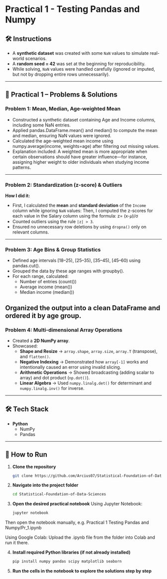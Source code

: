 # **Practical 1**  - Testing Pandas and Numpy

## 🛠️ Instructions
- A **synthetic dataset** was created with some `NaN` values to simulate real-world scenarios.  
- A **random seed = 42** was set at the beginning for reproducibility.  
- While solving, `NaN` values were handled carefully (ignored or imputed, but not by dropping entire rows unnecessarily).  

---

## 📝 Practical 1 – Problems & Solutions  

### **Problem 1: Mean, Median, Age-weighted Mean**
- Constructed a synthetic dataset containing Age and Income columns, including some NaN entries.
- Applied pandas.DataFrame.mean() and median() to compute the mean and median, ensuring NaN values were ignored.
- Calculated the age-weighted mean income using numpy.average(income, weights=age) after filtering out missing values.
- Explanation included: A weighted mean is more appropriate when certain observations should have greater influence—for instance, assigning higher weight to older individuals when studying income patterns.
---

### Problem 2: Standardization (z-score) & Outliers

**How I did it:**

- First, I calculated the **mean** and **standard deviation** of the `Income` column while ignoring `NaN` values:
Then, I computed the z-scores for each value in the Salary column using the formula:
                z= (x-𝜇)/σ          	​
- Counted outliers using the rule `|z| > 3`.  
- Ensured no unnecessary row deletions by using `dropna()` only on relevant columns.  
---

### **Problem 3: Age Bins & Group Statistics**
- Defined age intervals [18–25), [25–35), [35–45), [45–60) using pandas.cut().
- Grouped the data by these age ranges with groupby().
- For each range, calculated:
   - Number of entries (count())
   - Average income (mean())
   - Median income (median())

Organized the output into a clean DataFrame and ordered it by age group.
---

### **Problem 4: Multi-dimensional Array Operations**
- Created a **2D NumPy array**.  
- Showcased:  
  - **Shape and Resize** → `array.shape`, `array.size`, `array.T` (transpose), and `flatten()`.  
  - **Negative Indexing** → Demonstrated how `array[-1]` works and intentionally caused an error using invalid slicing.  
  - **Arithmetic Operations** → Showed broadcasting (adding scalar to array) and dot product (`np.dot()`).  
  - **Linear Algebra** → Used `numpy.linalg.det()` for determinant and `numpy.linalg.inv()` for inverse.  

---

## 🛠️ Tech Stack
- **Python**  
  - NumPy  
  - Pandas  

---

## 🚀 How to Run
1. **Clone the repository**
   ```bash
   git clone https://github.com/Arcius07/Statistical-Foundation-of-Data-Sciences.git
2. **Navigate into the project folder**
   ```bash
   cd Statistical-Foundation-of-Data-Sciences
3. **Open the desired practical notebook**
   Using Jupyter Notebook:
   ```bash
   jupyter notebook
Then open the notebook manually, e.g.
Practical 1 Testing Pandas and Numpy/Pr_1.ipynb

Using Google Colab:
Upload the .ipynb file from the folder into Colab and run it there.

4. **Install required Python libraries (if not already installed)**
   ```bash
   pip install numpy pandas scipy matplotlib seaborn
5. **Run the cells in the notebook to explore the solutions step by step**
